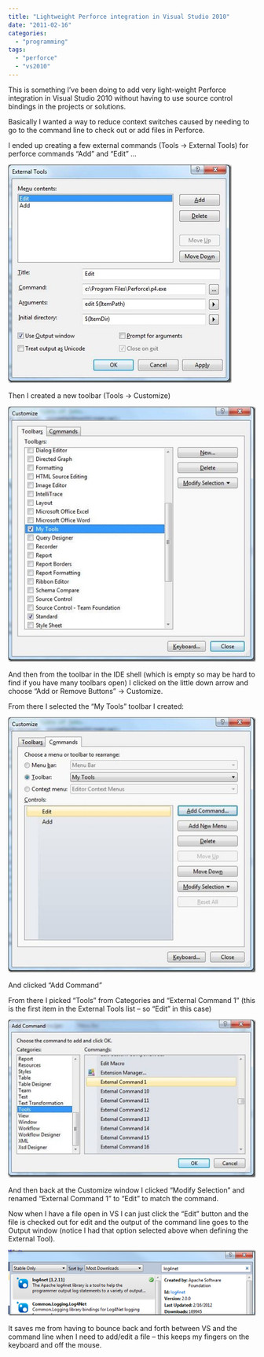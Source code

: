 ```yaml
---
title: "Lightweight Perforce integration in Visual Studio 2010"
date: "2011-02-16"
categories: 
  - "programming"
tags: 
  - "perforce"
  - "vs2010"
---
```


This is something I’ve been doing to add very light-weight Perforce integration in Visual Studio 2010 without having to use source control bindings in the projects or solutions.

Basically I wanted a way to reduce context switches caused by needing to go to the command line to check out or add files in Perforce.

I ended up creating a few external commands (Tools -> External Tools) for perforce commands “Add” and “Edit” …

![clip_image002](/images/archive/clip_image002_thumb.jpg "clip_image002")

Then I created a new toolbar (Tools -> Customize)

![clip_image004](/images/archive/clip_image004_thumb.jpg "clip_image004")

And then from the toolbar in the IDE shell (which is empty so may be hard to find if you have many toolbars open) I clicked on the little down arrow and choose “Add or Remove Buttons” -> Customize.

From there I selected the “My Tools” toolbar I created:

![clip_image006](/images/archive/clip_image006_thumb.jpg "clip_image006")

And clicked “Add Command”

From there I picked “Tools” from Categories and “External Command 1” (this is the first item in the External Tools list – so “Edit” in this case)

![clip_image008](/images/archive/clip_image008_thumb.jpg "clip_image008")

And then back at the Customize window I clicked “Modify Selection” and renamed “External Command 1” to “Edit” to match the command.

Now when I have a file open in VS I can just click the “Edit” button and the file is checked out for edit and the output of the command line goes to the Output window (notice I had that option selected above when defining the External Tool).

![image](/images/archive/image_thumb.png "image")

It saves me from having to bounce back and forth between VS and the command line when I need to add/edit a file – this keeps my fingers on the keyboard and off the mouse.
